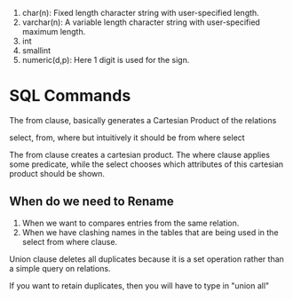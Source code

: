 1. char(n): Fixed length character string with user-specified length.
2. varchar(n): A variable length character string with user-specified maximum length.
3. int
4. smallint
5. numeric(d,p): Here 1 digit is used for the sign.
# SQL Commands
The from clause, basically generates a Cartesian Product of the relations

select, from, where but intuitively it should be from where select

The from clause creates a cartesian product. The where clause applies some predicate, while the select chooses which attributes of this cartesian product should be shown.
## When do we need to Rename
1. When we want to compares entries from the same relation.
2. When we have clashing names in the tables that are being used in the select from where clause.

Union clause deletes all duplicates because it is a set operation rather than a simple query on relations.

If you want to retain duplicates, then you will have to type in "union all"